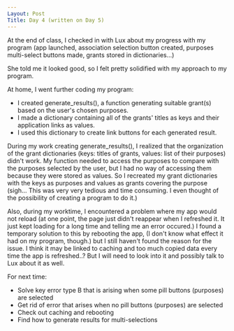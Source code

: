 ```yaml
---
Layout: Post
Title: Day 4 (written on Day 5)
---
```


At the end of class, I checked in with Lux about my progress with my program
(app launched, association selection button created, purposes multi-select buttons made, grants stored in dictionaries...)

She told me it looked good, so I felt pretty solidified with my approach to my program.

At home, I went further coding my program:
- I created generate_results(), a function generating suitable grant(s) based on the user's chosen purposes.
- I made a dictionary containing all of the grants' titles as keys and their application links as values.
- I used this dictionary to create link buttons for each generated result.

During my work creating generate_results(), I realized that the organization of the grant dictionaries (keys: titles of grants, values: list of their purposes) didn't work.
My function needed to access the purposes to compare with the purposes selected by the user, but I had no way of accessing them because they were stored as values.
So I recreated my grant dictionaries with the keys as purposes and values as grants covering the purpose (sigh... This was very very tedious and time consuming. I even thought of the possibility of creating a program to do it.) 

Also, during my worktime, I encountered a problem where my app would not reload (at one point, the page just didn't reappear when I refreshed it. It just kept loading for a long time and telling me an error occured.)
I found a temporary solution to this by rebooting the app, (I don't know what effect it had on my program, though.) but I still haven't found the reason for the issue. 
I think it may be linked to caching and too much copied data every time the app is refreshed..? But I will need to look into it and possibly talk to Lux about it as well.



For next time:
- Solve key error type B that is arising when some pill buttons (purposes) are selected
- Get rid of error that arises when no pill buttons (purposes) are selected
- Check out caching and rebooting
- Find how to generate results for multi-selections

  
